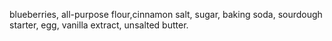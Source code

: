 blueberries, all-purpose flour,cinnamon salt, sugar,
baking soda, sourdough starter, egg, vanilla extract,
unsalted butter.